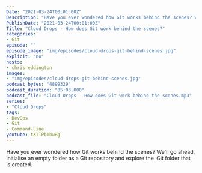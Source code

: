 ```yaml
---
Date: "2021-03-24T00:01:00Z"
Description: "Have you ever wondered how Git works behind the scenes? We'll go ahead, initialise an empty folder as a Git repository and explore the .Git folder that is created."
PublishDate: "2021-03-24T00:01:00Z"
Title: "Cloud Drops - How does Git work behind the scenes?"
categories:
- Git
episode: ""
episode_image: "img/episodes/cloud-drops-git-behind-scenes.jpg"
explicit: "no"
hosts:
- chrisreddington
images:
- "img/episodes/cloud-drops-git-behind-scenes.jpg"
podcast_bytes: "4899329"
podcast_duration: "05:03.000"
podcast_file: "Cloud Drops - How does Git work behind the scenes.mp3"
series:
- "Cloud Drops"
tags:
- DevOps
- Git
- Command-Line
youtube: tXTTPbTbwRg
---
```

Have you ever wondered how Git works behind the scenes? We'll go ahead, initialise an empty folder as a Git repository and explore the .Git folder that is created.
